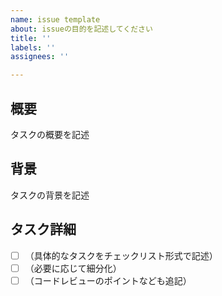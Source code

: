 ```yaml
---
name: issue template
about: issueの目的を記述してください
title: ''
labels: ''
assignees: ''

---
```


## 概要
タスクの概要を記述


## 背景
タスクの背景を記述

## タスク詳細  
- [ ] （具体的なタスクをチェックリスト形式で記述）
- [ ] （必要に応じて細分化）
- [ ] （コードレビューのポイントなども追記）
